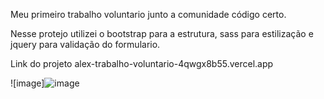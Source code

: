 Meu primeiro trabalho voluntario junto a comunidade código certo.

Nesse protejo utilizei o bootstrap para a estrutura, sass para estilização e jquery para validação do formulario.

Link do projeto alex-trabalho-voluntario-4qwgx8b55.vercel.app


![image]![image](https://github.com/Lostleleco/Trabalho_voluntario/assets/158625504/68671cd1-1a8b-481e-87cf-a1c3fa6195b5)

